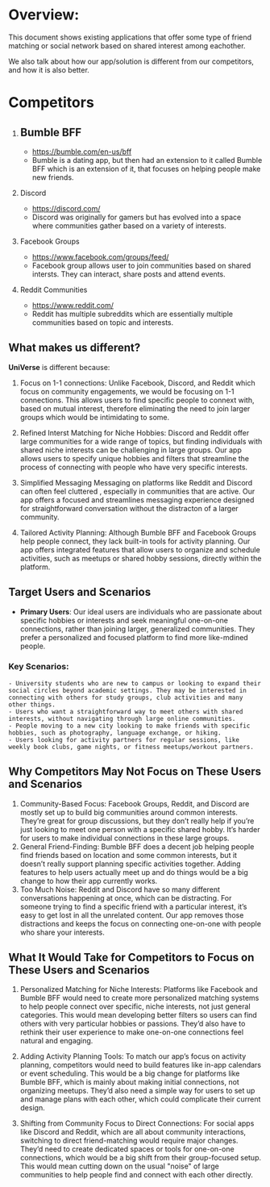 # Overview:

This document shows existing applications that offer some type of friend matching or social network based on shared interest among eachother. 

We also talk about how our app/solution is different from our competitors, and how it is also better. 


# Competitors
1. ## Bumble BFF
    - https://bumble.com/en-us/bff
    - Bumble is a dating app, but then had an extension to it called Bumble BFF which is an extension of it, that focuses on helping people make new friends. 

2. Discord
    - https://discord.com/
    - Discord was originally for gamers but has evolved into a space where communities gather based on a variety of interests.

3. Facebook Groups
    - https://www.facebook.com/groups/feed/
    - Facebook group allows user to join communities based on shared intersts. They can interact, share posts and attend events.

4. Reddit Communities
    - https://www.reddit.com/
    - Reddit has multiple subreddits which are essentially multiple communities based on topic and interests.

## What makes us different?
**UniVerse** is different because:
1. Focus on 1-1 connections:
    Unlike Facebook, Discord, and Reddit which focus on community engagements, we would be focusing on 1-1 connections. This allows users to find specific people to connext with, based on mutual interest, therefore eliminating the need to join larger groups which would be intimidating to some.

2. Refined Interst Matching for Niche Hobbies:
    Discord and Reddit offer large communities for a wide range of topics, but finding individuals with shared niche interests can be challenging in large groups. Our app allows users to specify unique hobbies and filters that streamline the process of connecting with people who have very specific interests.

3. Simplified Messaging
    Messaging on platforms like Reddit and Discord can often feel cluttered , especially in communities that are active. Our app offers a focused and streamlines messaging experience designed for straightforward conversation without the distracton of a larger community. 

4. Tailored Activity Planning:
    Although Bumble BFF and Facebook Groups help people connect, they lack built-in tools for activity planning. Our app offers integrated features that allow users to organize and schedule activities, such as meetups or shared hobby sessions, directly within the platform.

## Target Users and Scenarios
- **Primary Users**: Our ideal users are individuals who are passionate about specific hobbies or interests and seek meaningful one-on-one connections, rather than joining larger, generalized communities. They prefer a personalized and focused platform to find more like-mdined people. 

### Key Scenarios:
    - University students who are new to campus or looking to expand their social circles beyond academic settings. They may be interested in connecting with others for study groups, club activities and many other things.
    - Users who want a straightforward way to meet others with shared interests, without navigating through large online communities.
    - People moving to a new city looking to make friends with specific hobbies, such as photography, language exchange, or hiking.
    - Users looking for activity partners for regular sessions, like weekly book clubs, game nights, or fitness meetups/workout partners.

## Why Competitors May Not Focus on These Users and Scenarios
1. Community-Based Focus:
    Facebook Groups, Reddit, and Discord are mostly set up to build big communities around common interests. They’re great for group discussions, but they don’t really help if you’re just looking to meet one person with a specific shared hobby. It’s harder for users to make individual connections in these large groups.
2. General Friend-Finding:
    Bumble BFF does a decent job helping people find friends based on location and some common interests, but it doesn’t really support planning specific activities together. Adding features to help users actually meet up and do things would be a big change to how their app currently works.
3. Too Much Noise:
    Reddit and Discord have so many different conversations happening at once, which can be distracting. For someone trying to find a specific friend with a particular interest, it’s easy to get lost in all the unrelated content. Our app removes those distractions and keeps the focus on connecting one-on-one with people who share your interests.

## What It Would Take for Competitors to Focus on These Users and Scenarios
1. Personalized Matching for Niche Interests:
    Platforms like Facebook and Bumble BFF would need to create more personalized matching systems to help people connect over specific, niche interests, not just general categories. This would mean developing better filters so users can find others with very particular hobbies or passions. They’d also have to rethink their user experience to make one-on-one connections feel natural and engaging.

2. Adding Activity Planning Tools:
    To match our app’s focus on activity planning, competitors would need to build features like in-app calendars or event scheduling. This would be a big change for platforms like Bumble BFF, which is mainly about making initial connections, not organizing meetups. They’d also need a simple way for users to set up and manage plans with each other, which could complicate their current design.

3. Shifting from Community Focus to Direct Connections:
    For social apps like Discord and Reddit, which are all about community interactions, switching to direct friend-matching would require major changes. They’d need to create dedicated spaces or tools for one-on-one connections, which would be a big shift from their group-focused setup. This would mean cutting down on the usual "noise" of large communities to help people find and connect with each other directly.